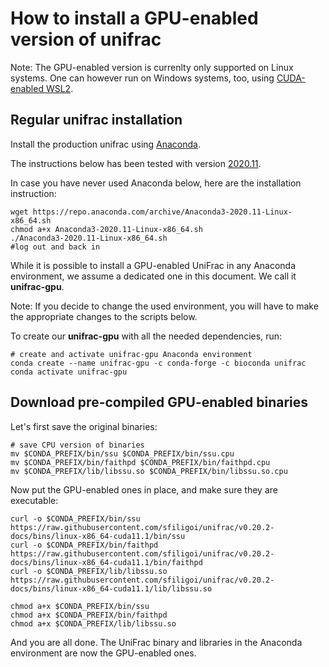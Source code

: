 # How to install a GPU-enabled version of unifrac

Note: The GPU-enabled version is currenlty only supported on Linux systems.
One can however run on Windows systems, too, using [CUDA-enabled WSL2](https://docs.nvidia.com/cuda/wsl-user-guide/index.html).


## Regular unifrac installation

Install the production unifrac using [Anaconda](https://www.anaconda.com/products/individual).

The instructions below has been tested with version [2020.11](https://repo.anaconda.com/archive/Anaconda3-2020.11-Linux-x86_64.sh).

In case you have never used Anaconda below, here are the installation instruction:

```
wget https://repo.anaconda.com/archive/Anaconda3-2020.11-Linux-x86_64.sh
chmod a+x Anaconda3-2020.11-Linux-x86_64.sh
./Anaconda3-2020.11-Linux-x86_64.sh
#log out and back in
```

While it is possible to install a GPU-enabled UniFrac in any Anaconda environment, we assume a dedicated one in this document.
We call it **unifrac-gpu**.

Note: If you decide to change the used environment, you will have to make the appropriate changes to the scripts below. 

To create our **unifrac-gpu** with all the needed dependencies, run:

```
# create and activate unifrac-gpu Anaconda environment
conda create --name unifrac-gpu -c conda-forge -c bioconda unifrac
conda activate unifrac-gpu
```

## Download pre-compiled GPU-enabled binaries


Let's first save the original binaries:
```
# save CPU version of binaries
mv $CONDA_PREFIX/bin/ssu $CONDA_PREFIX/bin/ssu.cpu
mv $CONDA_PREFIX/bin/faithpd $CONDA_PREFIX/bin/faithpd.cpu
mv $CONDA_PREFIX/lib/libssu.so $CONDA_PREFIX/bin/libssu.so.cpu
```

Now put the GPU-enabled ones in place, and make sure they are executable:
```
curl -o $CONDA_PREFIX/bin/ssu https://raw.githubusercontent.com/sfiligoi/unifrac/v0.20.2-docs/bins/linux-x86_64-cuda11.1/bin/ssu
curl -o $CONDA_PREFIX/bin/faithpd https://raw.githubusercontent.com/sfiligoi/unifrac/v0.20.2-docs/bins/linux-x86_64-cuda11.1/bin/faithpd
curl -o $CONDA_PREFIX/lib/libssu.so https://raw.githubusercontent.com/sfiligoi/unifrac/v0.20.2-docs/bins/linux-x86_64-cuda11.1/lib/libssu.so

chmod a+x $CONDA_PREFIX/bin/ssu
chmod a+x $CONDA_PREFIX/bin/faithpd
chmod a+x $CONDA_PREFIX/lib/libssu.so
```

And you are all done.
The UniFrac binary and libraries in the Anaconda environment are now the GPU-enabled ones.

